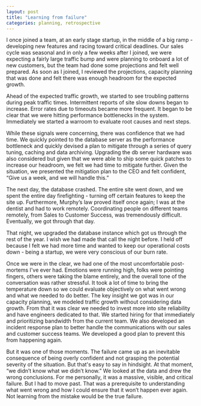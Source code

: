 ```yaml
---
layout: post
title: "Learning from failure"
categories: planning, retrospective
---
```

I once joined a team, at an early stage startup, in the middle of a big ramp - developing new features and racing toward critical deadlines. Our sales cycle was seasonal and in only a few weeks after I joined, we were expecting a fairly large traffic bump and were planning to onboard a lot of new customers, but the team had done some projections and felt well prepared. As soon as I joined, I reviewed the projections, capacity planning that was done and felt there was enough headroom for the expected growth.

Ahead of the expected traffic growth, we started to see troubling patterns during peak traffic times. Intermittent reports of site slow downs began to increase. Error rates due to timeouts became more frequent. It began to be clear that we were hitting performance bottlenecks in the system. Immediately we started a warroom to evaluate root causes and next steps.

While these signals were concerning, there was confidence that we had time. We quickly pointed to the database server as the performance bottleneck and quickly devised a plan to mitigate through a series of query tuning, caching and data archiving. Upgrading the db server hardware was also considered but given that we were able to ship some quick patches to increase our headroom, we felt we had time to mitigate further. Given the situation, we presented the mitigation plan to the CEO and felt confident, “Give us a week, and we will handle this.”

The next day, the database crashed. The entire site went down, and we spent the entire day firefighting - turning off certain features to keep the site up. Furthermore, Murphy’s law proved itself once again; I was at the dentist and had to work remotely. Coordinating people on different teams remotely, from Sales to Customer Success, was tremendously difficult. Eventually, we got through that day. 

That night, we upgraded the database instance which got us through the rest of the year. I wish we had made that call the night before. I held off because I felt we had more time and wanted to keep our operational costs down - being a startup, we were very conscious of our burn rate.

Once we were in the clear, we had one of the most uncomfortable post-mortems I've ever had. Emotions were running high, folks were pointing fingers, others were taking the blame entirely, and the overall tone of the conversation was rather stressful. It took a lot of time to bring the temperature down so we could evaluate objectively on what went wrong and what we needed to do better. The key insight we got was in our capacity planning, we modeled traffic growth without considering data growth. From that it was clear we needed to invest more into site reliability and have engineers dedicated to that. We started hiring for that immediately and prioritizing bandwidth from the current team. We also developed an incident response plan to better handle the communications with our sales and customer success teams. We developed a good plan to prevent this from happening again. 

But it was one of those moments. The failure came up as an inevitable consequence of being overly confident and not grasping the potential severity of the situation. But that's easy to say in hindsight. At that moment, “we didn’t know what we didn’t know.” We looked at the data and drew the wrong conclusions. For me personally, it was a massive, visible, and critical failure. But I had to move past. That was a prerequisite to understanding what went wrong and how I could ensure that it won’t happen ever again. Not learning from the mistake would be the true failure.
